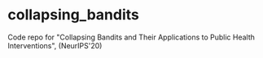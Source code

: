 # collapsing_bandits
Code repo for "Collapsing Bandits and Their Applications to Public Health Interventions", (NeurIPS'20)
